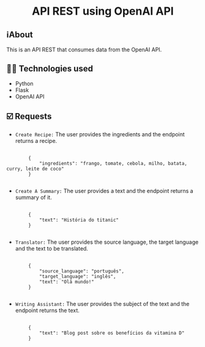 <h1 align="center">API REST using OpenAI API</h1>

## ℹ️About
This is an API REST that consumes data from the OpenAI API.

## 👩‍💻 Technologies used
- Python
- Flask
- OpenAI API

## ☑️ Requests
- `Create Recipe:` The user provides the ingredients and the endpoint returns a recipe.
<pre>
    <code>
        {
            "ingredients": "frango, tomate, cebola, milho, batata, curry, leite de coco"
        }
    </code>
</pre>

- `Create A Summary:` The user provides a text and the endpoint returns a summary of it.
<pre>
    <code>
        {
            "text": "História do titanic"
        }
    </code>
</pre>

- `Translator:` The user provides the source language, the target language and the text to be translated.
<pre>
    <code>
        {
            "source_language": "português",
            "target_language": "inglês",
            "text": "Olá mundo!"
        }
    </code>
</pre>

- `Writing Assistant:` The user provides the subject of the text and the endpoint returns the text.
<pre>
    <code>
        {
            "text": "Blog post sobre os benefícios da vitamina D"
        }
    </code>
</pre>

